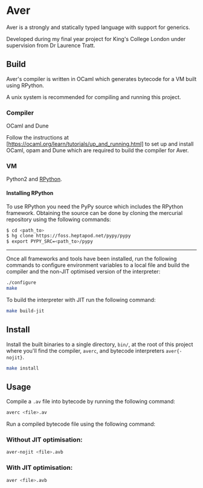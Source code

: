 # Aver

Aver is a strongly and statically typed language with support for generics.

Developed during my final year project for King's College London under supervision from Dr Laurence Tratt.

## Build

Aver's compiler is written in OCaml which generates bytecode for a VM built using RPython.

A unix system is recommended for compiling and running this project.

### Compiler

OCaml and Dune

Follow the instructions at [https://ocaml.org/learn/tutorials/up_and_running.html] to set up and install OCaml, opam and Dune which are required to build the compiler for Aver.

### VM

Python2 and [RPython](https://rpython.readthedocs.io/en/latest/).

#### Installing RPython

To use RPython you need the PyPy source which includes the RPython framework. Obtaining the source can be done by cloning the mercurial repository using the following commands:

```bash
$ cd <path_to>
$ hg clone https://foss.heptapod.net/pypy/pypy
$ export PYPY_SRC=<path_to>/pypy
```

---

Once all frameworks and tools have been installed, run the following commands to configure environment variables to a local file and build the compiler and the non-JIT optimised version of the interpreter:

```bash
./configure
make
```

To build the interpreter with JIT run the following command:

```bash
make build-jit
```

## Install

Install the built binaries to a single directory, `bin/`, at the root of this project where you'll find the compiler, `averc`, and bytecode interpreters `aver{-nojit}`.

```bash
make install
```

## Usage

Compile a `.av` file into bytecode by running the following command:

```sh
averc <file>.av
```

Run a compiled bytecode file using the following command:

### Without JIT optimisation:

```sh
aver-nojit <file>.avb
```

### With JIT optimisation:

```sh
aver <file>.avb
```
